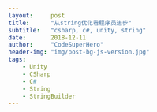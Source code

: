 ```yaml
---
layout:     post
title:      "从string优化看程序员进步"
subtitle:   "csharp, c#, unity, string"
date:       2018-12-11
author:     "CodeSuperHero"
header-img: "img/post-bg-js-version.jpg"
tags:
    - Unity
    - CSharp
    - C#
    - String
    - StringBuilder
---
```

